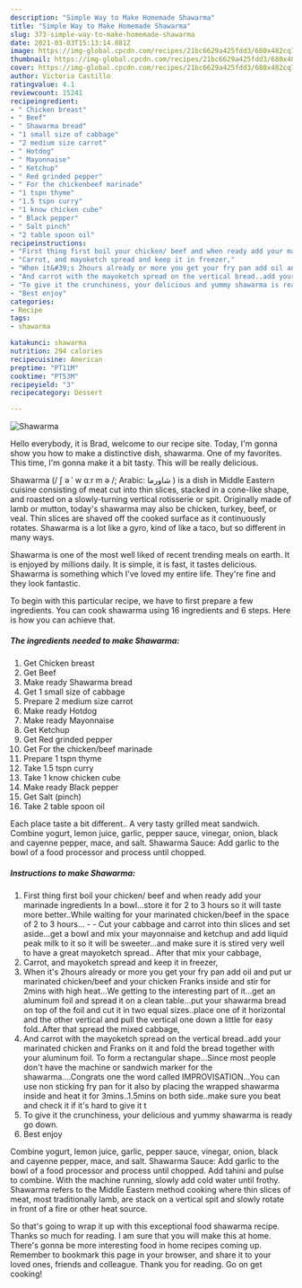 ```yaml
---
description: "Simple Way to Make Homemade Shawarma"
title: "Simple Way to Make Homemade Shawarma"
slug: 373-simple-way-to-make-homemade-shawarma
date: 2021-03-03T15:13:14.881Z
image: https://img-global.cpcdn.com/recipes/21bc6629a425fdd3/680x482cq70/shawarma-recipe-main-photo.jpg
thumbnail: https://img-global.cpcdn.com/recipes/21bc6629a425fdd3/680x482cq70/shawarma-recipe-main-photo.jpg
cover: https://img-global.cpcdn.com/recipes/21bc6629a425fdd3/680x482cq70/shawarma-recipe-main-photo.jpg
author: Victoria Castillo
ratingvalue: 4.1
reviewcount: 15241
recipeingredient:
- " Chicken breast"
- " Beef"
- " Shawarma bread"
- "1 small size of cabbage"
- "2 medium size carrot"
- " Hotdog"
- " Mayonnaise"
- " Ketchup"
- " Red grinded pepper"
- " For the chickenbeef marinade"
- "1 tspn thyme"
- "1.5 tspn curry"
- "1 know chicken cube"
- " Black pepper"
- " Salt pinch"
- "2 table spoon oil"
recipeinstructions:
- "First thing first boil your chicken/ beef and when ready add your marinade ingredients In a bowl...store it for 2 to 3 hours so it will taste more better..While waiting for your marinated chicken/beef in the space of 2 to 3 hours...  Cut your cabbage and carrot into thin slices and set aside...get a bowl and mix your mayonnaise and ketchup and add liquid peak milk to it so it will be sweeter...and make sure it is stired very well to have a great mayoketch spread.. After that mix your cabbage,"
- "Carrot, and mayoketch spread and keep it in freezer,"
- "When it&#39;s 2hours already or more you get your fry pan add oil and put ur marinated chicken/beef and your chicken Franks inside and stir for 2mins with high heat...We getting to the interesting part of it...get an aluminum foil and spread it on a clean table...put your shawarma bread on top of the foil and cut it in two equal sizes..place one of it horizontal and the other vertical and pull the vertical one down a little for easy fold..After that spread the mixed cabbage,"
- "And carrot with the mayoketch spread on the vertical bread..add your marinated chicken and Franks on it and fold the bread together with your aluminum foil. To form a rectangular shape...Since most people don&#39;t have the machine or sandwich marker for the shawarma....Congrats one the word called IMPROVISATION...You can use non sticking fry pan for it also by placing the wrapped shawarma inside and heat it for 3mins..1.5mins on both side..make sure you beat and check it if it&#39;s hard to give it t"
- "To give it the crunchiness, your delicious and yummy shawarma is ready go down."
- "Best enjoy"
categories:
- Recipe
tags:
- shawarma

katakunci: shawarma 
nutrition: 294 calories
recipecuisine: American
preptime: "PT11M"
cooktime: "PT53M"
recipeyield: "3"
recipecategory: Dessert

---
```



![Shawarma](https://img-global.cpcdn.com/recipes/21bc6629a425fdd3/680x482cq70/shawarma-recipe-main-photo.jpg)

Hello everybody, it is Brad, welcome to our recipe site. Today, I'm gonna show you how to make a distinctive dish, shawarma. One of my favorites. This time, I'm gonna make it a bit tasty. This will be really delicious.

Shawarma (/ ʃ ə ˈ w ɑːr m ə /; Arabic: شاورما ‎) is a dish in Middle Eastern cuisine consisting of meat cut into thin slices, stacked in a cone-like shape, and roasted on a slowly-turning vertical rotisserie or spit. Originally made of lamb or mutton, today&#39;s shawarma may also be chicken, turkey, beef, or veal. Thin slices are shaved off the cooked surface as it continuously rotates. Shawarma is a lot like a gyro, kind of like a taco, but so different in many ways.

Shawarma is one of the most well liked of recent trending meals on earth. It is enjoyed by millions daily. It is simple, it is fast, it tastes delicious. Shawarma is something which I've loved my entire life. They're fine and they look fantastic.


To begin with this particular recipe, we have to first prepare a few ingredients. You can cook shawarma using 16 ingredients and 6 steps. Here is how you can achieve that.

<!--inarticleads1-->

##### The ingredients needed to make Shawarma:

1. Get  Chicken breast
1. Get  Beef
1. Make ready  Shawarma bread
1. Get 1 small size of cabbage
1. Prepare 2 medium size carrot
1. Make ready  Hotdog
1. Make ready  Mayonnaise
1. Get  Ketchup
1. Get  Red grinded pepper
1. Get  For the chicken/beef marinade
1. Prepare 1 tspn thyme
1. Take 1.5 tspn curry
1. Take 1 know chicken cube
1. Make ready  Black pepper
1. Get  Salt (pinch)
1. Take 2 table spoon oil


Each place taste a bit different.. A very tasty grilled meat sandwich. Combine yogurt, lemon juice, garlic, pepper sauce, vinegar, onion, black and cayenne pepper, mace, and salt. Shawarma Sauce: Add garlic to the bowl of a food processor and process until chopped. 

<!--inarticleads2-->

##### Instructions to make Shawarma:

1. First thing first boil your chicken/ beef and when ready add your marinade ingredients In a bowl...store it for 2 to 3 hours so it will taste more better..While waiting for your marinated chicken/beef in the space of 2 to 3 hours... -  - Cut your cabbage and carrot into thin slices and set aside...get a bowl and mix your mayonnaise and ketchup and add liquid peak milk to it so it will be sweeter...and make sure it is stired very well to have a great mayoketch spread.. After that mix your cabbage,
1. Carrot, and mayoketch spread and keep it in freezer,
1. When it&#39;s 2hours already or more you get your fry pan add oil and put ur marinated chicken/beef and your chicken Franks inside and stir for 2mins with high heat...We getting to the interesting part of it...get an aluminum foil and spread it on a clean table...put your shawarma bread on top of the foil and cut it in two equal sizes..place one of it horizontal and the other vertical and pull the vertical one down a little for easy fold..After that spread the mixed cabbage,
1. And carrot with the mayoketch spread on the vertical bread..add your marinated chicken and Franks on it and fold the bread together with your aluminum foil. To form a rectangular shape...Since most people don&#39;t have the machine or sandwich marker for the shawarma....Congrats one the word called IMPROVISATION...You can use non sticking fry pan for it also by placing the wrapped shawarma inside and heat it for 3mins..1.5mins on both side..make sure you beat and check it if it&#39;s hard to give it t
1. To give it the crunchiness, your delicious and yummy shawarma is ready go down.
1. Best enjoy


Combine yogurt, lemon juice, garlic, pepper sauce, vinegar, onion, black and cayenne pepper, mace, and salt. Shawarma Sauce: Add garlic to the bowl of a food processor and process until chopped. Add tahini and pulse to combine. With the machine running, slowly add cold water until frothy. Shawarma refers to the Middle Eastern method cooking where thin slices of meat, most traditionally lamb, are stack on a vertical spit and slowly rotate in front of a fire or other heat source. 

So that's going to wrap it up with this exceptional food shawarma recipe. Thanks so much for reading. I am sure that you will make this at home. There's gonna be more interesting food in home recipes coming up. Remember to bookmark this page in your browser, and share it to your loved ones, friends and colleague. Thank you for reading. Go on get cooking!
